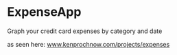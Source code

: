 # ExpenseApp
Graph your credit card expenses by category and date

as seen here:
www.kenprochnow.com/projects/expenses
